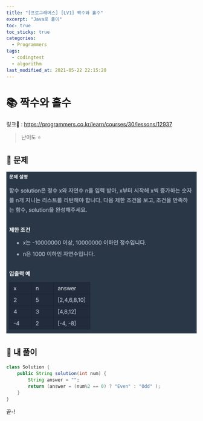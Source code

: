 ```yaml
---
title: "[프로그래머스] [LV1] 짝수와 홀수"
excerpt: "Java로 풀이"
toc: true
toc_sticky: true
categories:
  - Programmers
tags:
  - codingtest
  - algorithm
last_modified_at: 2021-05-22 22:15:20
---
```


# 📚 짝수와 홀수
  
링크📎 : <https://programmers.co.kr/learn/courses/30/lessons/12937>  

>난이도 ⭐️
  
## 📖 문제  
  
![이미지](/assets/images/Programmers/Lv1/47-1.png)
  
## 📝 내 풀이  
  
```java  
class Solution {
    public String solution(int num) {
        String answer = "";
        return (answer = (num%2 == 0) ? "Even" : "Odd" );
    }
}
```  
  
끝-!
